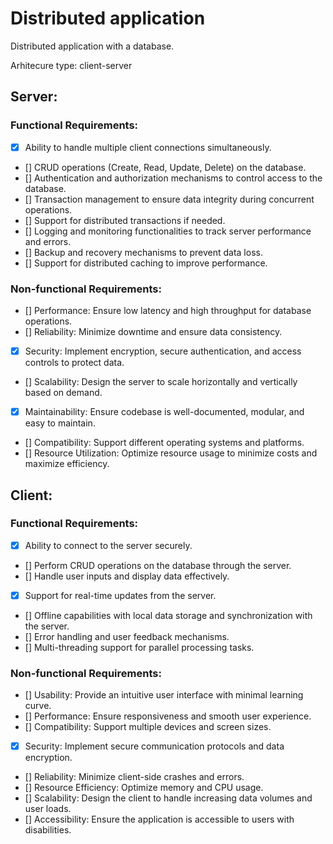 # Distributed application
 Distributed application with a database.

 Arhitecure type: client-server

## Server:
### Functional Requirements:
- [x] Ability to handle multiple client connections simultaneously.
- [] CRUD operations (Create, Read, Update, Delete) on the database.
- [] Authentication and authorization mechanisms to control access to the database.
- [] Transaction management to ensure data integrity during concurrent operations.
- [] Support for distributed transactions if needed.
- [] Logging and monitoring functionalities to track server performance and errors.
- [] Backup and recovery mechanisms to prevent data loss.
- [] Support for distributed caching to improve performance.

### Non-functional Requirements:
- [] Performance: Ensure low latency and high throughput for database operations.
- [] Reliability: Minimize downtime and ensure data consistency.
- [x] Security: Implement encryption, secure authentication, and access controls to protect data.
- [] Scalability: Design the server to scale horizontally and vertically based on demand.
- [x] Maintainability: Ensure codebase is well-documented, modular, and easy to maintain.
- [] Compatibility: Support different operating systems and platforms.
- [] Resource Utilization: Optimize resource usage to minimize costs and maximize efficiency.

## Client:
### Functional Requirements:

- [x] Ability to connect to the server securely.
- [] Perform CRUD operations on the database through the server.
- [] Handle user inputs and display data effectively.
- [x] Support for real-time updates from the server.
- [] Offline capabilities with local data storage and synchronization with the server.
- [] Error handling and user feedback mechanisms.
- [] Multi-threading support for parallel processing tasks.

### Non-functional Requirements:

- [] Usability: Provide an intuitive user interface with minimal learning curve.
- [] Performance: Ensure responsiveness and smooth user experience.
- [] Compatibility: Support multiple devices and screen sizes.
- [x] Security: Implement secure communication protocols and data encryption.
- [] Reliability: Minimize client-side crashes and errors.
- [] Resource Efficiency: Optimize memory and CPU usage.
- [] Scalability: Design the client to handle increasing data volumes and user loads.
- [] Accessibility: Ensure the application is accessible to users with disabilities.

